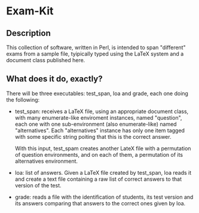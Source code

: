 # Exam-Kit

## Description

This collection of software, written in Perl, is intended to span
"different" exams from a sample file, tyipically typed using the LaTeX
system and a document class published here.

## What does it do, exactly?

There will be three executables: test_span, loa and grade, each one doing the following:

* test_span: receives a LaTeX file, using an appropriate document class,
  with many enumerate-like enviroment instances, named "question", each
  one with one sub-environment (also enumerate-like) named
  "alternatives". Each "alternatives" instance has only one item tagged
  with some specific string poiting that this is the correct answer.

  With this input, test_spam creates another LateX file with a
  permutation of question environments, and on each of them, a
  permutation of its alternatives environment.

* loa: list of answers. Given a LaTeX file created by test_span, loa
  reads it and create a text file containing a raw list of correct
  answers to that version of the test.

* grade: reads a file with the identification of students, its test
  version and its answers comparing that answers to the correct ones
  given by loa.
